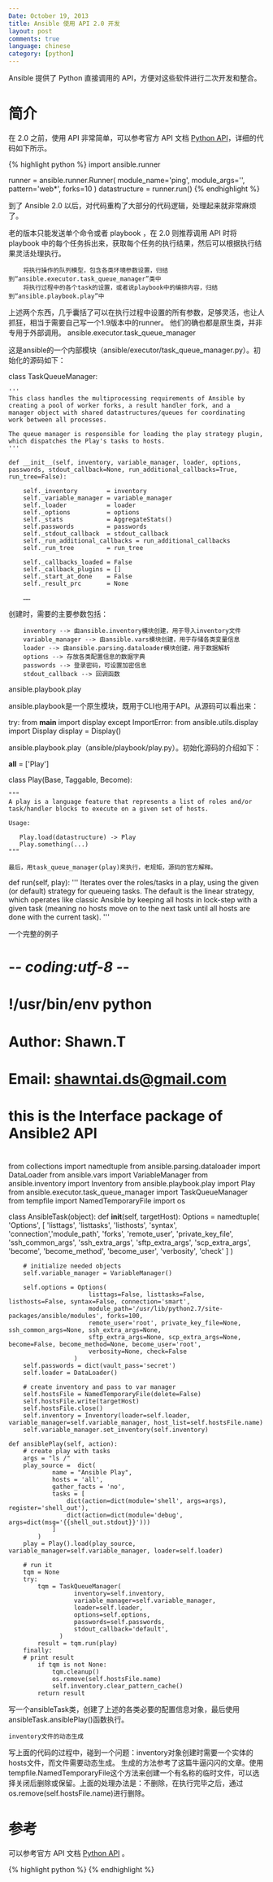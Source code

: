 ```yaml
---
Date: October 19, 2013
title: Ansible 使用 API 2.0 开发
layout: post
comments: true
language: chinese
category: [python]
---
```


Ansible 提供了 Python 直接调用的 API，方便对这些软件进行二次开发和整合。

<!-- more -->

# 简介

在 2.0 之前，使用 API 非常简单，可以参考官方 API 文档 [Python API](http://docs.ansible.com/ansible/dev_guide/developing_api.html)，详细的代码如下所示。

{% highlight python %}
import ansible.runner

runner = ansible.runner.Runner(
   module_name='ping',
   module_args='',
   pattern='web*',
   forks=10
)
datastructure = runner.run()
{% endhighlight %}

到了 Ansible 2.0 以后，对代码重构了大部分的代码逻辑，处理起来就非常麻烦了。



老的版本只能发送单个命令或者 playbook ，在 2.0 则推荐调用 API 时将 playbook 中的每个任务拆出来，获取每个任务的执行结果，然后可以根据执行结果灵活处理执行。

        将执行操作的队列模型，包含各类环境参数设置，归结到“ansible.executor.task_queue_manager”类中
        将执行过程中的各个task的设置，或者说playbook中的编排内容，归结到“ansible.playbook.play”中

上述两个东西，几乎囊括了可以在执行过程中设置的所有参数，足够灵活，也让人抓狂，相当于需要自己写一个1.9版本中的runner。
他们的确也都是原生类，并非专用于外部调用。
ansible.executor.task_queue_manager

这是ansible的一个内部模块（ansible/executor/task_queue_manager.py）。初始化的源码如下：

class TaskQueueManager:

    '''
    This class handles the multiprocessing requirements of Ansible by
    creating a pool of worker forks, a result handler fork, and a
    manager object with shared datastructures/queues for coordinating
    work between all processes.

    The queue manager is responsible for loading the play strategy plugin,
    which dispatches the Play's tasks to hosts.
    '''

    def __init__(self, inventory, variable_manager, loader, options, passwords, stdout_callback=None, run_additional_callbacks=True, run_tree=False):

        self._inventory        = inventory
        self._variable_manager = variable_manager
        self._loader           = loader
        self._options          = options
        self._stats            = AggregateStats()
        self.passwords         = passwords
        self._stdout_callback  = stdout_callback
        self._run_additional_callbacks = run_additional_callbacks
        self._run_tree         = run_tree

        self._callbacks_loaded = False
        self._callback_plugins = []
        self._start_at_done    = False
        self._result_prc       = None

        ……

创建时，需要的主要参数包括：

        inventory --> 由ansible.inventory模块创建，用于导入inventory文件
        variable_manager --> 由ansible.vars模块创建，用于存储各类变量信息
        loader --> 由ansible.parsing.dataloader模块创建，用于数据解析
        options --> 存放各类配置信息的数据字典
        passwords --> 登录密码，可设置加密信息
        stdout_callback --> 回调函数

ansible.playbook.play

ansible.playbook是一个原生模块，既用于CLI也用于API。从源码可以看出来：

try:
    from __main__ import display
except ImportError:
    from ansible.utils.display import Display
    display = Display()

ansible.playbook.play（ansible/playbook/play.py）。初始化源码的介绍如下：

__all__ = ['Play']


class Play(Base, Taggable, Become):

    """
    A play is a language feature that represents a list of roles and/or
    task/handler blocks to execute on a given set of hosts.

    Usage:

       Play.load(datastructure) -> Play
       Play.something(...)
    """

    最后，用task_queue_manager(play)来执行，老规矩，源码的官方解释。

def run(self, play):
        '''
        Iterates over the roles/tasks in a play, using the given (or default)
        strategy for queueing tasks. The default is the linear strategy, which
        operates like classic Ansible by keeping all hosts in lock-step with
        a given task (meaning no hosts move on to the next task until all hosts
        are done with the current task).
        '''

一个完整的例子

# -*- coding:utf-8 -*-
# !/usr/bin/env python
#
# Author: Shawn.T
# Email: shawntai.ds@gmail.com
#
# this is the Interface package of Ansible2 API
#

from collections import namedtuple
from ansible.parsing.dataloader import DataLoader
from ansible.vars import VariableManager
from ansible.inventory import Inventory
from ansible.playbook.play import Play
from ansible.executor.task_queue_manager import TaskQueueManager
from tempfile import NamedTemporaryFile
import os

class AnsibleTask(object):
    def __init__(self, targetHost):
        Options = namedtuple(
                          'Options', [
                              'listtags', 'listtasks', 'listhosts', 'syntax', 'connection','module_path',
                              'forks', 'remote_user', 'private_key_file', 'ssh_common_args', 'ssh_extra_args',
                              'sftp_extra_args', 'scp_extra_args', 'become', 'become_method', 'become_user',
                              'verbosity', 'check'
                          ]
                       )

        # initialize needed objects
        self.variable_manager = VariableManager()

        self.options = Options(
                          listtags=False, listtasks=False, listhosts=False, syntax=False, connection='smart',
                          module_path='/usr/lib/python2.7/site-packages/ansible/modules', forks=100,
                          remote_user='root', private_key_file=None, ssh_common_args=None, ssh_extra_args=None,
                          sftp_extra_args=None, scp_extra_args=None, become=False, become_method=None, become_user='root',
                          verbosity=None, check=False
                      )
        self.passwords = dict(vault_pass='secret')
        self.loader = DataLoader()

        # create inventory and pass to var manager
        self.hostsFile = NamedTemporaryFile(delete=False)
        self.hostsFile.write(targetHost)
        self.hostsFile.close()
        self.inventory = Inventory(loader=self.loader, variable_manager=self.variable_manager, host_list=self.hostsFile.name)
        self.variable_manager.set_inventory(self.inventory)

    def ansiblePlay(self, action):
        # create play with tasks
        args = "ls /"
        play_source =  dict(
                name = "Ansible Play",
                hosts = 'all',
                gather_facts = 'no',
                tasks = [
                    dict(action=dict(module='shell', args=args), register='shell_out'),
                    dict(action=dict(module='debug', args=dict(msg='{{shell_out.stdout}}')))
                ]
            )
        play = Play().load(play_source, variable_manager=self.variable_manager, loader=self.loader)

        # run it
        tqm = None
        try:
            tqm = TaskQueueManager(
                      inventory=self.inventory,
                      variable_manager=self.variable_manager,
                      loader=self.loader,
                      options=self.options,
                      passwords=self.passwords,
                      stdout_callback='default',
                  )
            result = tqm.run(play)
        finally:
        # print result
            if tqm is not None:
                tqm.cleanup()
                os.remove(self.hostsFile.name)
                self.inventory.clear_pattern_cache()
            return result

写一个ansibleTask类，创建了上述的各类必要的配置信息对象，最后使用ansibleTask.ansiblePlay()函数执行。

    inventory文件的动态生成

写上面的代码的过程中，碰到一个问题：inventory对象创建时需要一个实体的hosts文件，而文件需要动态生成。
生成的方法参考了这篇牛逼闪闪的文章。使用tempfile.NamedTemporaryFile这个方法来创建一个有名称的临时文件，可以选择关闭后删除或保留。上面的处理办法是：不删除，在执行完毕之后，通过os.remove(self.hostsFile.name)进行删除。



# 参考

可以参考官方 API 文档 [Python API](http://docs.ansible.com/ansible/dev_guide/developing_api.html) 。





{% highlight python %}
{% endhighlight %}
